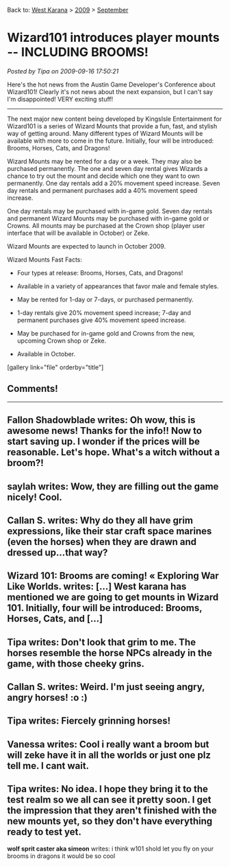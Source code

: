 Back to: [West Karana](/posts/westkarana.md) > [2009](/posts/2009/westkarana.md) > [September](./westkarana.md)
# Wizard101 introduces player mounts -- INCLUDING BROOMS!

*Posted by Tipa on 2009-09-16 17:50:21*

Here's the hot news from the Austin Game Developer's Conference about Wizard101! Clearly it's not news about the next expansion, but I can't say I'm disappointed! VERY exciting stuff!

---

The next major new content being developed by KingsIsle Entertainment for Wizard101 is a series of Wizard Mounts that provide a fun, fast, and stylish way of getting around. Many different types of Wizard Mounts will be available with more to come in the future. Initially, four will be introduced: Brooms, Horses, Cats, and Dragons!

Wizard Mounts may be rented for a day or a week. They may also be purchased permanently. The one and seven day rental gives Wizards a chance to try out the mount and decide which one they want to own permanently. One day rentals add a 20% movement speed increase. Seven day rentals and permanent purchases add a 40% movement speed increase.

One day rentals may be purchased with in-game gold. Seven day rentals and permanent Wizard Mounts may be purchased with in-game gold or Crowns. All mounts may be purchased at the Crown shop (player user interface that will be available in October) or Zeke.

Wizard Mounts are expected to launch in October 2009.

Wizard Mounts Fast Facts:


 * Four types at release: Brooms, Horses, Cats, and Dragons!

 * Available in a variety of appearances that favor male and female styles.

 * May be rented for 1-day or 7-days, or purchased permanently.

 * 1-day rentals give 20% movement speed increase; 7-day and permanent purchases give 40% movement speed increase.

 * May be purchased for in-game gold and Crowns from the new, upcoming Crown shop or Zeke.

 * Available in October.




[gallery link="file" orderby="title"]
## Comments!
---
**Fallon Shadowblade** writes: Oh wow, this is awesome news! Thanks for the info!! Now to start saving up. I wonder if the prices will be reasonable. Let's hope. What's a witch without a broom?!
---
**saylah** writes: Wow, they are filling out the game nicely! Cool.
---
**Callan S.** writes: Why do they all have grim expressions, like their star craft space marines (even the horses) when they are drawn and dressed up...that way?
---
**Wizard 101: Brooms are coming! &laquo; Exploring War Like Worlds.** writes: [...] West karana has mentioned we are going to get mounts in Wizard 101. Initially, four will be introduced: Brooms, Horses, Cats, and [...]
---
**Tipa** writes: Don't look that grim to me. The horses resemble the horse NPCs already in the game, with those cheeky grins.
---
**Callan S.** writes: Weird. I'm just seeing angry, angry horses! :o :)
---
**Tipa** writes: Fiercely grinning horses!
---
**Vanessa** writes: Cool i really want a broom but will zeke have it in all the worlds or just one plz tell me. I cant wait.
---
**Tipa** writes: No idea. I hope they bring it to the test realm so we all can see it pretty soon. I get the impression that they aren't finished with the new mounts yet, so they don't have everything ready to test yet.
---
**wolf sprit caster aka simeon** writes: i think w101 shold let you fly on your brooms in dragons it would be so cool
